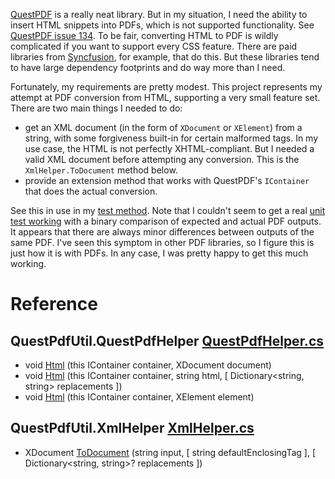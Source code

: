 [QuestPDF](https://www.questpdf.com/documentation/#introduction) is a really neat library. But in my situation, I need the ability to insert HTML snippets into PDFs, which is not supported functionality. See [QuestPDF issue 134](https://github.com/QuestPDF/QuestPDF/issues/134). To be fair, converting HTML to PDF is wildly complicated if you want to support every CSS feature. There are paid libraries from [Syncfusion](https://help.syncfusion.com/file-formats/pdf/converting-html-to-pdf), for example, that do this. But these libraries tend to have large dependency footprints and do way more than I need.

Fortunately, my requirements are pretty modest. This project represents my attempt at PDF conversion from HTML, supporting a very small feature set. There are two main things I needed to do:

- get an XML document (in the form of `XDocument` or `XElement`) from a string, with some forgiveness built-in for certain malformed tags. In my use case, the HTML is not perfectly XHTML-compliant. But I needed a valid XML document before attempting any conversion. This is the `XmlHelper.ToDocument` method below.
- provide an extension method that works with QuestPDF's `IContainer` that does the actual conversion.

See this in use in my [test method](https://github.com/adamfoneil/QuestPdfUtil/blob/master/Testing/Cases.cs#L69). Note that I couldn't seem to get a real [unit test working](https://github.com/adamfoneil/QuestPdfUtil/blob/master/Testing/Cases.cs#L22) with a binary comparison of expected and actual PDF outputs. It appears that there are always minor differences between outputs of the same PDF. I've seen this symptom in other PDF libraries, so I figure this is just how it is with PDFs. In any case, I was pretty happy to get this much working.

# Reference

## QuestPdfUtil.QuestPdfHelper [QuestPdfHelper.cs](https://github.com/adamfoneil/QuestPdfUtil/blob/master/QuestPdfUtil/QuestPdfHelper.cs#L8)
- void [Html](https://github.com/adamfoneil/QuestPdfUtil/blob/master/QuestPdfUtil/QuestPdfHelper.cs#L10)
 (this IContainer container, XDocument document)
- void [Html](https://github.com/adamfoneil/QuestPdfUtil/blob/master/QuestPdfUtil/QuestPdfHelper.cs#L13)
 (this IContainer container, string html, [ Dictionary<string, string> replacements ])
- void [Html](https://github.com/adamfoneil/QuestPdfUtil/blob/master/QuestPdfUtil/QuestPdfHelper.cs#L19)
 (this IContainer container, XElement element)

## QuestPdfUtil.XmlHelper [XmlHelper.cs](https://github.com/adamfoneil/QuestPdfUtil/blob/master/QuestPdfUtil/XmlHelper.cs#L5)
- XDocument [ToDocument](https://github.com/adamfoneil/QuestPdfUtil/blob/master/QuestPdfUtil/XmlHelper.cs#L7)
 (string input, [ string defaultEnclosingTag ], [ Dictionary<string, string>? replacements ])
